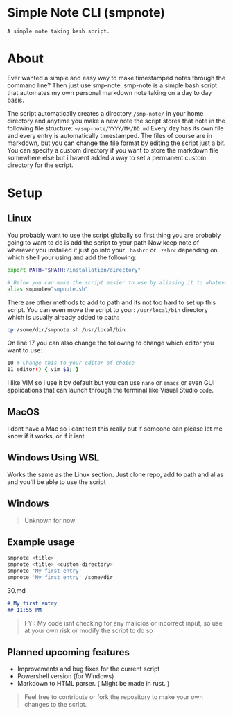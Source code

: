# Simple Note CLI (smpnote)
	A simple note taking bash script.

# About
Ever wanted a simple and easy way to make timestamped notes through the command line? Then just use smp-note.
smp-note is a simple bash script that automates my own personal markdown note taking on a day to day basis.

The script automatically creates a directory `/smp-note/` in your home directory and anytime you make a new note the script stores that note in the following file structure: `~/smp-note/YYYY/MM/DD.md`
Every day has its own file and every entry is automatically timestamped. The files of course are in markdown, but you can change the file format by editing the script just a bit. You can specify a custom directory if you want to store the markdown file somewhere else but i havent added a way to set a permanent custom directory for the script.

# Setup

## Linux
You probably want to use the script globally so first thing you are probably going to want to do is add the script to your path
Now keep note of wherever you installed it just go into your `.bashrc` or `.zshrc` depending on which shell your using and add the following:
```sh
export PATH="$PATH:/installation/directory"

# Below you can make the script easier to use by aliasing it to whatever you want so you dont have to type `smpnote.sh` every time.
alias smpnote="smpnote.sh"
```

There are other methods to add to path and its not too hard to set up this script. You can even move the script to your: `/usr/local/bin` directory which is usually already added to path:
```sh
cp /some/dir/smpnote.sh /usr/local/bin
```

On line 17 you can also change the following to change which editor you want to use:
```sh
10 # Change this to your editor of choice
11 editor() { vim $1; }
```
I like VIM so i use it by default but you can use `nano` or `emacs` or even GUI applications that can launch through the terminal like Visual Studio `code`.

## MacOS
I dont have a Mac so i cant test this really but if someone can please let me know if it works, or if it isnt

## Windows Using WSL
Works the same as the Linux section. Just clone repo, add to path and alias and you'll be able to use the script

## Windows
> Unknown for now

## Example usage
```sh
smpnote <title>
smpnote <title> <custom-directory>
smpnote 'My first entry'
smpnote 'My first entry' /some/dir
```

30.md
```md
# My first entry
## 11:55 PM
```

> FYI: My code isnt checking for any malicios or incorrect input, so use at your own risk or modify the script to do so

## Planned upcoming features
- Improvements and bug fixes for the current script
- Powershell version (for Windows)
- Markdown to HTML parser. ( Might be made in rust. )

> Feel free to contribute or fork the repository to make your own changes to the script.
